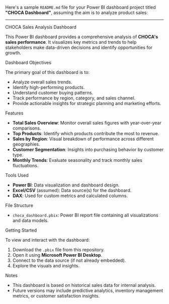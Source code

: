Here's a sample `README.md` file for your Power BI dashboard project titled **"CHOCA Dashboard"**, assuming the aim is to analyze product sales:

---

 CHOCA Sales Analysis Dashboard

This Power BI dashboard provides a comprehensive analysis of **CHOCA's sales performance**. It visualizes key metrics and trends to help stakeholders make data-driven decisions and identify opportunities for growth.

 Dashboard Objectives

The primary goal of this dashboard is to:
- Analyze overall sales trends.
- Identify high-performing products.
- Understand customer buying patterns.
- Track performance by region, category, and sales channel.
- Provide actionable insights for strategic planning and marketing efforts.

 Features

- **Total Sales Overview**: Monitor overall sales figures with year-over-year comparisons.
- **Top Products**: Identify which products contribute the most to revenue.
- **Sales by Region**: Visual breakdown of performance across different geographies.
- **Customer Segmentation**: Insights into purchasing behavior by customer type.
- **Monthly Trends**: Evaluate seasonality and track monthly sales fluctuations.

 Tools Used

- **Power BI**: Data visualization and dashboard design.
- **Excel/CSV** (assumed): Data source(s) for the dashboard.
- **DAX**: Used for custom metrics and calculated columns.

 File Structure

- `choca_dashboard.pbix`: Power BI report file containing all visualizations and data models.

 Getting Started

To view and interact with the dashboard:

1. Download the `.pbix` file from this repository.
2. Open it using **Microsoft Power BI Desktop**.
3. Connect to the data source (if not already embedded).
4. Explore the visuals and insights.

 Notes

- This dashboard is based on historical sales data for internal analysis.
- Future versions may include predictive analytics, inventory management metrics, or customer satisfaction insights.


